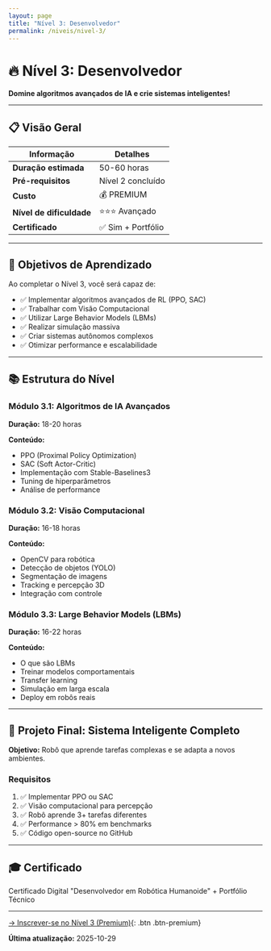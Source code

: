 ```yaml
---
layout: page
title: "Nível 3: Desenvolvedor"
permalink: /niveis/nivel-3/
---
```


# 🔥 Nível 3: Desenvolvedor

**Domine algoritmos avançados de IA e crie sistemas inteligentes!**

---

## 📋 Visão Geral

| Informação | Detalhes |
|------------|----------|
| **Duração estimada** | 50-60 horas |
| **Pré-requisitos** | Nível 2 concluído |
| **Custo** | 💰 PREMIUM |
| **Nível de dificuldade** | ⭐⭐⭐ Avançado |
| **Certificado** | ✅ Sim + Portfólio |

---

## 🎯 Objetivos de Aprendizado

Ao completar o Nível 3, você será capaz de:

- ✅ Implementar algoritmos avançados de RL (PPO, SAC)
- ✅ Trabalhar com Visão Computacional
- ✅ Utilizar Large Behavior Models (LBMs)
- ✅ Realizar simulação massiva
- ✅ Criar sistemas autônomos complexos
- ✅ Otimizar performance e escalabilidade

---

## 📚 Estrutura do Nível

### Módulo 3.1: Algoritmos de IA Avançados
**Duração:** 18-20 horas

**Conteúdo:**
- PPO (Proximal Policy Optimization)
- SAC (Soft Actor-Critic)
- Implementação com Stable-Baselines3
- Tuning de hiperparâmetros
- Análise de performance

### Módulo 3.2: Visão Computacional
**Duração:** 16-18 horas

**Conteúdo:**
- OpenCV para robótica
- Detecção de objetos (YOLO)
- Segmentação de imagens
- Tracking e percepção 3D
- Integração com controle

### Módulo 3.3: Large Behavior Models (LBMs)
**Duração:** 16-22 horas

**Conteúdo:**
- O que são LBMs
- Treinar modelos comportamentais
- Transfer learning
- Simulação em larga escala
- Deploy em robôs reais

---

## 🚀 Projeto Final: Sistema Inteligente Completo

**Objetivo:** Robô que aprende tarefas complexas e se adapta a novos ambientes.

### Requisitos
1. ✅ Implementar PPO ou SAC
2. ✅ Visão computacional para percepção
3. ✅ Robô aprende 3+ tarefas diferentes
4. ✅ Performance > 80% em benchmarks
5. ✅ Código open-source no GitHub

---

## 🎓 Certificado

Certificado Digital "Desenvolvedor em Robótica Humanoide" + Portfólio Técnico

---

[→ Inscrever-se no Nível 3 (Premium)](#){: .btn .btn-premium}

**Última atualização:** 2025-10-29
